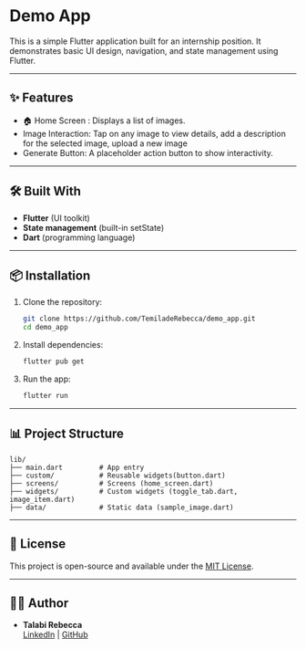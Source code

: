 # Demo App

This is a simple Flutter application built for an internship position.
It demonstrates basic UI design, navigation, and state management using Flutter.

---

## ✨ Features

- 🏠 Home Screen : Displays a list of images.
-  Image Interaction: Tap on any image to view details, add a description for the selected image, upload a new image
- Generate Button: A placeholder action button to show interactivity.

---

## 🛠️ Built With

- **Flutter** (UI toolkit)
- **State management** (built-in setState)
- **Dart** (programming language)

---

## 📦 Installation

1. Clone the repository:

   ```bash
   git clone https://github.com/TemiladeRebecca/demo_app.git
   cd demo_app
   ```

2. Install dependencies:

   ```bash
   flutter pub get
   ```

3. Run the app:

   ```bash
   flutter run
   ```

---


## 📊 Project Structure

```
lib/
├── main.dart         # App entry
├── custom/           # Reusable widgets(button.dart)
├── screens/          # Screens (home_screen.dart)
├── widgets/          # Custom widgets (toggle_tab.dart, image_item.dart)
├── data/             # Static data (sample_image.dart)

```

---


## 📜 License

This project is open-source and available under the [MIT License](LICENSE).

---

## 👨‍💻 Author

- **Talabi Rebecca**  
  [LinkedIn](https://linkedin.com/in/talabirebecca-virtualdev) | [GitHub](https://github.com/TemiladeRebecca)


